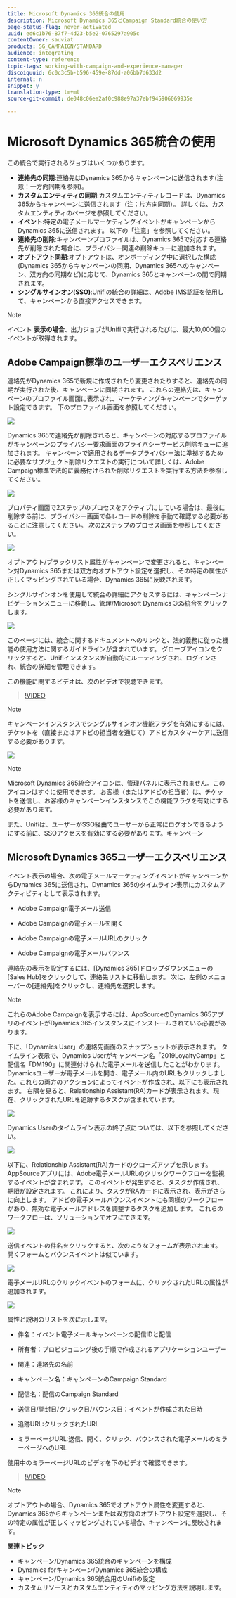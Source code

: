 ```yaml
---
title: Microsoft Dynamics 365統合の使用
description: Microsoft Dynamics 365とCampaign Standard統合の使い方
page-status-flag: never-activated
uuid: ed6c1b76-87f7-4d23-b5e2-0765297a905c
contentOwner: sauviat
products: SG_CAMPAIGN/STANDARD
audience: integrating
content-type: reference
topic-tags: working-with-campaign-and-experience-manager
discoiquuid: 6c0c3c5b-b596-459e-87dd-a06bb7d633d2
internal: n
snippet: y
translation-type: tm+mt
source-git-commit: de048c06ea2af0c988e97a37ebf945906069935e

---
```



# Microsoft Dynamics 365統合の使用

この統合で実行されるジョブはいくつかあります。

* **連絡先の同期**:連絡先はDynamics 365からキャンペーンに送信されます(注意：一方向同期を参照)。
* **カスタムエンティティの同期**:カスタムエンティティレコードは、Dynamics 365からキャンペーンに送信されます（注：片方向同期）。  詳しくは、カスタムエンティティのページを参照してください。
* **イベント**:特定の電子メールマーケティングイベントがキャンペーンからDynamics 365に送信されます。 以下の「注意」を参照してください。
* **連絡先の削除**:キャンペーンプロファイルは、Dynamics 365で対応する連絡先が削除された場合に、プライバシー関連の削除キューに追加されます。
* **オプトアウト同期**:オプトアウトは、オンボーディング中に選択した構成(Dynamics 365からキャンペーンの同期、Dynamics 365へのキャンペーン、双方向の同期など)に応じて、Dynamics 365とキャンペーンの間で同期されます。
* **シングルサインオン(SSO)**:Unifiの統合の詳細は、Adobe IMS認証を使用して、キャンペーンから直接アクセスできます。

>[!NOTE]
>
>イベント **表示の場合**、出力ジョブがUnifiで実行されるたびに、最大10,000個のイベントが取得されます。

## Adobe Campaign標準のユーザーエクスペリエンス

連絡先がDynamics 365で新規に作成されたり変更されたりすると、連絡先の同期が実行された後、キャンペーンに同期されます。  これらの連絡先は、キャンペーンのプロファイル画面に表示され、マーケティングキャンペーンでターゲット設定できます。  下のプロファイル画面を参照してください。

![](assets/MSdynamicsACS-usage1.png)

Dynamics 365で連絡先が削除されると、キャンペーンの対応するプロファイルがキャンペーンのプライバシー要求画面のプライバシーサービス削除キューに追加されます。  キャンペーンで適用されるデータプライバシー法に準拠するために必要なサブジェクト削除リクエストの実行について詳しくは、Adobe Campaign標準で法的に義務付けられた削除リクエストを実行する方法を参照してください。

![](assets/MSdynamicsACS-usage2.png)

プロパティ画面で2ステップのプロセスをアクティブにしている場合は、最後に削除する前に、プライバシー画面で各レコードの削除を手動で確認する必要があることに注意してください。  次の2ステップのプロセス画面を参照してください。

![](assets/MSdynamicsACS-usage3.png)

オプトアウト/ブラックリスト属性がキャンペーンで変更されると、キャンペーン対Dynamics 365または双方向オプトアウト設定を選択し、その特定の属性が正しくマッピングされている場合、Dynamics 365に反映されます。

シングルサインオンを使用して統合の詳細にアクセスするには、キャンペーンナビゲーションメニューに移動し、管理/Microsoft Dynamics 365統合をクリックします。

![](assets/sso_d365_admin_panel.png)

このページには、統合に関するドキュメントへのリンクと、法的義務に従った機能の使用方法に関するガイドラインが含まれています。 グローブアイコンをクリックすると、Unifiインスタンスが自動的にルーティングされ、ログインされ、統合の詳細を管理できます。

この機能に関するビデオは、次のビデオで視聴できます。

>[!VIDEO](https://video.tv.adobe.com/v/29254)

>[!NOTE]
>
>キャンペーンインスタンスでシングルサインオン機能フラグを有効にするには、チケットを（直接またはアドビの担当者を通じて）アドビカスタマーケアに送信する必要があります。

![](assets/sso_screen.png)

>[!NOTE]
>
>Microsoft Dynamics 365統合アイコンは、管理パネルに表示されません。このアイコンはすぐに使用できます。  お客様（またはアドビの担当者）は、チケットを送信し、お客様のキャンペーンインスタンスでこの機能フラグを有効にする必要があります。
>
>また、Unifiは、ユーザーがSSO経由でユーザーから正常にログオンできるようにする前に、SSOアクセスを有効にする必要があります。キャンペーン

## Microsoft Dynamics 365ユーザーエクスペリエンス

イベント表示の場合、次の電子メールマーケティングイベントがキャンペーンからDynamics 365に送信され、Dynamics 365のタイムライン表示にカスタムアクティビティとして表示されます。

* Adobe Campaign電子メール送信

* Adobe Campaignの電子メールを開く

* Adobe Campaignの電子メールURLのクリック

* Adobe Campaignの電子メールバウンス

連絡先の表示を設定するには、[Dynamics 365]ドロップダウンメニューの[Sales Hub]をクリックして、連絡先リストに移動します。  次に、左側のメニューバーの[連絡先]をクリックし、連絡先を選択します。

>[!NOTE]
>
>これらのAdobe Campaignを表示するには、AppSourceのDynamics 365アプリのイベントがDynamics 365インスタンスにインストールされている必要があります。

下に、「Dynamics User」の連絡先画面のスナップショットが表示されます。  タイムライン表示で、Dynamics Userがキャンペーン名「2019LoyaltyCamp」と配信名「DM190」に関連付けられた電子メールを送信したことがわかります。  Dynamicsユーザーが電子メールを開き、電子メール内のURLもクリックしました。これらの両方のアクションによってイベントが作成され、以下にも表示されます。  右隅を見ると、Relationship Assistant(RA)カードが表示されます。現在、クリックされたURLを追跡するタスクが含まれています。

![](assets/do-not-localize/MSdynamicsACS-usage4.png)

Dynamics Userのタイムライン表示の終了点については、以下を参照してください。

![](assets/do-not-localize/MSdynamicsACS-usage5.png)

以下に、Relationship Assistant(RA)カードのクローズアップを示します。  AppSourceアプリには、Adobe電子メールURLのクリックワークフローを監視するイベントが含まれます。  このイベントが発生すると、タスクが作成され、期限が設定されます。  これにより、タスクがRAカードに表示され、表示がさらに向上します。  アドビの電子メールバウンスイベントにも同様のワークフローがあり、無効な電子メールアドレスを調整するタスクを追加します。  これらのワークフローは、ソリューションでオフにできます。

![](assets/do-not-localize/MSdynamicsACS-usage6.png)

送信イベントの件名をクリックすると、次のようなフォームが表示されます。  開くフォームとバウンスイベントは似ています。

![](assets/do-not-localize/mirror_page_url_send.png)

電子メールURLのクリックイベントのフォームに、クリックされたURLの属性が追加されます。

![](assets/do-not-localize/mirror_page_url_click.png)

属性と説明のリストを次に示します。

* 件名：イベント電子メールキャンペーンの配信IDと配信

* 所有者：プロビジョニング後の手順で作成されるアプリケーションユーザー

* 関連：連絡先の名前

* キャンペーン名：キャンペーンのCampaign Standard

* 配信名：配信のCampaign Standard

* 送信日/開封日/クリック日/バウンス日：イベントが作成された日時

* 追跡URL:クリックされたURL

* ミラーページURL:送信、開く、クリック、バウンスされた電子メールのミラーページへのURL

使用中のミラーページURLのビデオを下のビデオで確認できます。

>[!VIDEO](https://video.tv.adobe.com/v/29253)

>[!NOTE]
>
>オプトアウトの場合、Dynamics 365でオプトアウト属性を変更すると、Dynamics 365からキャンペーンまたは双方向のオプトアウト設定を選択し、その特定の属性が正しくマッピングされている場合、キャンペーンに反映されます。

**関連トピック**

* キャンペーン/Dynamics 365統合のキャンペーンを構成
* Dynamics forキャンペーン/Dynamics 365統合の構成
* キャンペーン/Dynamics 365統合用のUnifiの設定
* カスタムリソースとカスタムエンティティのマッピング方法を説明します。